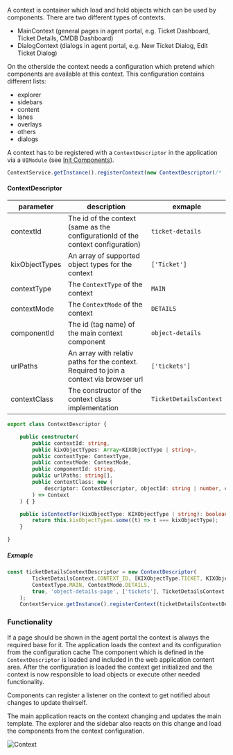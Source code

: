 A context is container which load and hold objects which can be used by components. There are two different types of contexts.
* MainContext (general pages in agent portal, e.g. Ticket Dashboard, Ticket Details, CMDB Dashboard)
* DialogContext (dialogs in agent portal, e.g. New Ticket Dialog, Edit Ticket Dialog)

On the otherside the context needs a configuration which pretend which components are available at this context. This configuration contains different lists:
* explorer
* sidebars
* content
* lanes
* overlays
* others
* dialogs

A context has to be registered with a `ContextDescriptor` in the application via a `UIModule` (see [Init Components](#init-components)).

```typescript
ContextService.getInstance().registerContext(new ContextDescriptor(/* ... */);
```

#### ContextDescriptor
| parameter      | description                                                                             | exmaple                |
| -------------- | --------------------------------------------------------------------------------------- | ---------------------- |
| contextId      | The id of the context (same as the configurationId of the context configuration)        | `ticket-details`       |
| kixObjectTypes | An array of supported object types for the context                                      | `['Ticket']`           |
| contextType    | The `ContextType` of the context                                                        | `MAIN`                 |
| contextMode    | The `ContextMode` of the context                                                        | `DETAILS`              |
| componentId    | The id (tag name) of the main context component                                         | `object-details`       |
| urlPaths       | An array with relativ paths for the context. Required to join a context via browser url | `['tickets']`          |
| contextClass   | The constructor of the context class implementation                                     | `TicketDetailsContext` |

```typescript
export class ContextDescriptor {

    public constructor(
        public contextId: string,
        public kixObjectTypes: Array<KIXObjectType | string>,
        public contextType: ContextType,
        public contextMode: ContextMode,
        public componentId: string,
        public urlPaths: string[],
        public contextClass: new (
            descriptor: ContextDescriptor, objectId: string | number, configuration: ContextConfiguration
        ) => Context
    ) { }

    public isContextFor(kixObjectType: KIXObjectType | string): boolean {
        return this.kixObjectTypes.some((t) => t === kixObjectType);
    }

}
```

##### Exmaple
```typescript
const ticketDetailsContextDescriptor = new ContextDescriptor(
        TicketDetailsContext.CONTEXT_ID, [KIXObjectType.TICKET, KIXObjectType.ARTICLE],
        ContextType.MAIN, ContextMode.DETAILS,
        true, 'object-details-page', ['tickets'], TicketDetailsContext
    );
    ContextService.getInstance().registerContext(ticketDetailsContextDescriptor);
```

### Functionality

If a page should be shown in the agent portal the context is always the required base for it. The application loads the context and its configuration from the configuration cache The component which is defined in the `ContextDescriptor` is loaded and included in the web application content area. After the configuration is loaded the context get initialized and the context is now responsible to load objects or execute other needed functionality.

Components can register a listener on the context to get notified about changes to update theirself.

The main application reacts on the context changing and updates the main template. The explorer and the sidebar also reacts on this change and load the components from the context configuration.

![Context](static/ticket-details.png)
